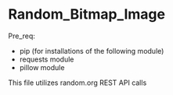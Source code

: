 # Random_Bitmap_Image

Pre_req:
+ pip (for installations of the following module) 
+ requests module
+ pillow module 

This file utilizes random.org REST API calls

